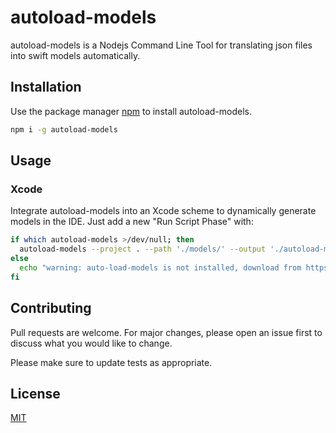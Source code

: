 # autoload-models

autoload-models is a Nodejs Command Line Tool for translating json files into swift models automatically.

## Installation

Use the package manager [npm](https://www.npmjs.com/get-npm) to install autoload-models.

```bash
npm i -g autoload-models
```

## Usage

### Xcode

Integrate autoload-models into an Xcode scheme to dynamically generate models
in the IDE. Just add a new "Run Script Phase" with:

```bash
if which autoload-models >/dev/null; then
  autoload-models --project . --path './models/' --output './autoload-models-test/models/'
else
  echo "warning: auto-load-models is not installed, download from https://github.com/bolencki13/autoload-models"
fi
```

## Contributing
Pull requests are welcome. For major changes, please open an issue first to discuss what you would like to change.

Please make sure to update tests as appropriate.

## License
[MIT](https://choosealicense.com/licenses/mit/)
